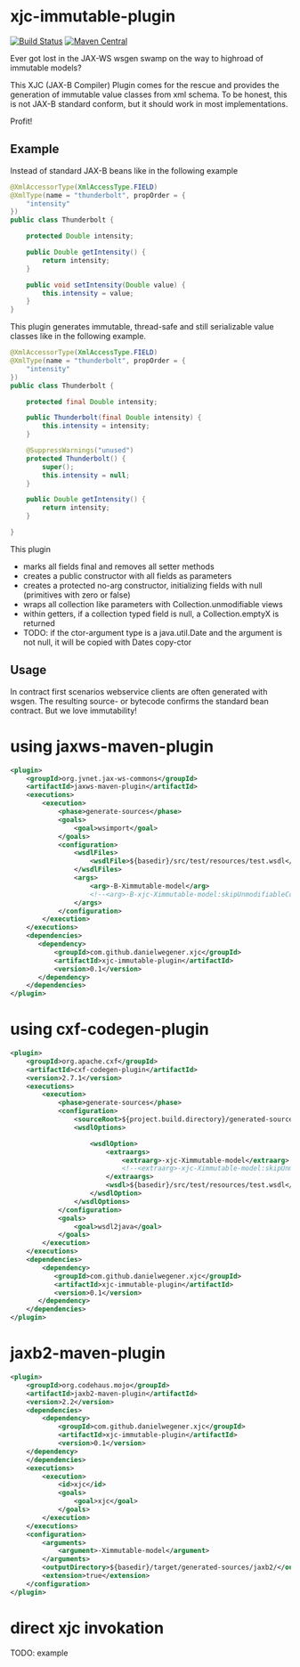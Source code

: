 xjc-immutable-plugin
====================

[![Build Status](https://secure.travis-ci.org/danielwegener/xjc-immutable-plugin.png)](https://travis-ci.org/danielwegener/xjc-immutable-plugin)
[![Maven Central](https://maven-badges.herokuapp.com/maven-central/com.github.danielwegener.xjc/xjc-immutable-plugin/badge.svg)](https://maven-badges.herokuapp.com/maven-central/com.github.danielwegener.xjc/xjc-immutable-plugin)

Ever got lost in the JAX-WS wsgen swamp on the way to highroad of immutable models?

This XJC (JAX-B Compiler) Plugin comes for the rescue and provides the generation of
immutable value classes from xml schema. To be honest, this is not JAX-B
standard conform, but it should work in most implementations.

Profit!

Example
---------------------
Instead of standard JAX-B beans like in the following example
```java
@XmlAccessorType(XmlAccessType.FIELD)
@XmlType(name = "thunderbolt", propOrder = {
    "intensity"
})
public class Thunderbolt {

    protected Double intensity;

    public Double getIntensity() {
        return intensity;
    }

    public void setIntensity(Double value) {
        this.intensity = value;
    }
}
```

This plugin generates immutable, thread-safe and still serializable value classes like in the following example.
```java
@XmlAccessorType(XmlAccessType.FIELD)
@XmlType(name = "thunderbolt", propOrder = {
    "intensity"
})
public class Thunderbolt {

    protected final Double intensity;

    public Thunderbolt(final Double intensity) {
        this.intensity = intensity;
    }

    @SuppressWarnings("unused")
    protected Thunderbolt() {
        super();
        this.intensity = null;
    }

    public Double getIntensity() {
        return intensity;
    }

}
```

This plugin
- marks all fields final and removes all setter methods
- creates a public constructor with all fields as parameters
- creates a protected no-arg constructor, initializing fields with null (primitives with zero or false)
- wraps all collection like parameters with Collection.unmodifiable views
- within getters, if a collection typed field is null, a Collection.emptyX is returned
- TODO: if the ctor-argument type is a java.util.Date and the argument is not null, it will be copied with Dates copy-ctor

Usage
---------------------

In contract first scenarios webservice clients are often generated with wsgen. The resulting source- or bytecode
confirms the standard bean contract. But we love immutability!

# using jaxws-maven-plugin
```xml
<plugin>
    <groupId>org.jvnet.jax-ws-commons</groupId>
    <artifactId>jaxws-maven-plugin</artifactId>
    <executions>
        <execution>
            <phase>generate-sources</phase>
            <goals>
                <goal>wsimport</goal>
            </goals>
            <configuration>
                <wsdlFiles>
                    <wsdlFile>${basedir}/src/test/resources/test.wsdl</wsdlFile>
                </wsdlFiles>
                <args>
                    <arg>-B-Ximmutable-model</arg>
                    <!--<arg>-B-xjc-Ximmutable-model:skipUnmodifiableCollections</arg>-->
                </args>
            </configuration>
        </execution>
    </executions>
    <dependencies>
       <dependency>
           <groupId>com.github.danielwegener.xjc</groupId>
           <artifactId>xjc-immutable-plugin</artifactId>
           <version>0.1</version>
       </dependency>
    </dependencies>
</plugin>
```

# using cxf-codegen-plugin

```xml
<plugin>
    <groupId>org.apache.cxf</groupId>
    <artifactId>cxf-codegen-plugin</artifactId>
    <version>2.7.1</version>
    <executions>
        <execution>
            <phase>generate-sources</phase>
            <configuration>
                <sourceRoot>${project.build.directory}/generated-sources/cxf</sourceRoot>
                <wsdlOptions>

                    <wsdlOption>
                        <extraargs>
                            <extraarg>-xjc-Ximmutable-model</extraarg>
                            <!--<extraarg>-xjc-Ximmutable-model:skipUnmodifiableCollections</extraarg>-->
                        </extraargs>
                        <wsdl>${basedir}/src/test/resources/test.wsdl</wsdl>
                    </wsdlOption>
                </wsdlOptions>
            </configuration>
            <goals>
                <goal>wsdl2java</goal>
            </goals>
        </execution>
    </executions>
    <dependencies>
        <dependency>
           <groupId>com.github.danielwegener.xjc</groupId>
           <artifactId>xjc-immutable-plugin</artifactId>
           <version>0.1</version>
       </dependency>
    </dependencies>
</plugin>
```

# jaxb2-maven-plugin
```xml
<plugin>
    <groupId>org.codehaus.mojo</groupId>
    <artifactId>jaxb2-maven-plugin</artifactId>
    <version>2.2</version>
    <dependencies>
        <dependency>
            <groupId>com.github.danielwegener.xjc</groupId>
            <artifactId>xjc-immutable-plugin</artifactId>
            <version>0.1</version>
    </dependency>
    </dependencies>
    <executions>
        <execution>
            <id>xjc</id>
            <goals>
                <goal>xjc</goal>
            </goals>
        </execution>
    </executions>
    <configuration>
        <arguments>
            <argument>-Ximmutable-model</argument>
        </arguments>
        <outputDirectory>${basedir}/target/generated-sources/jaxb2/</outputDirectory>
        <extension>true</extension>
    </configuration>
</plugin>

```


# direct xjc invokation

TODO: example
